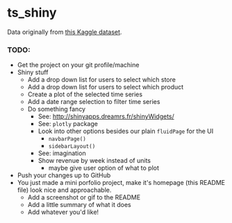 # ts_shiny

Data originally from [this Kaggle dataset](https://www.kaggle.com/pearlveera/weekly-sku-level-product-sales-transactions).

### TODO:

* Get the project on your git profile/machine
* Shiny stuff
  * Add a drop down list for users to select which store
  * Add a drop down list for users to select which product
  * Create a plot of the selected time series
  * Add a date range selection to filter time series
  * Do something fancy
    * See: http://shinyapps.dreamrs.fr/shinyWidgets/
    * See: `plotly` package
    * Look into other options besides our plain `fluidPage` for the UI
      * `navbarPage()`
      * `sidebarLayout()`
    * See: imagination
    * Show revenue by week instead of units
      * maybe give user option of what to plot
* Push your changes up to GitHub
* You just made a mini porfolio project, make it's homepage (this README file) look nice and approachable.
  * Add a screenshot or gif to the README
  * Add a little summary of what it does
  * Add whatever you'd like!
  
